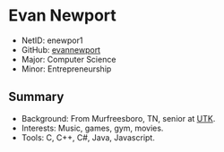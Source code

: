 # Evan Newport


* NetID: enewpor1
* GitHub: [evannewport](https://github.com/evannewport)
* Major: Computer Science
* Minor: Entrepreneurship

## Summary
* Background: From Murfreesboro, TN, senior at [UTK](https://www.utk.edu/).
* Interests: Music, games, gym, movies.
* Tools: C, C++, C#, Java, Javascript.
